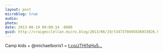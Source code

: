 ```yaml
---
layout: post
microblog: true
audio: 
photo: 
date: 2013-06-19 09:09:14 -0600
guid: http://craigmcclellan.micro.blog/2013/06/19/t347370495836033026.html
---
```

Camp kids + @michaelboris1 = [t.co/JTHI1sHu5...](https://t.co/JTHI1sHu5F)
